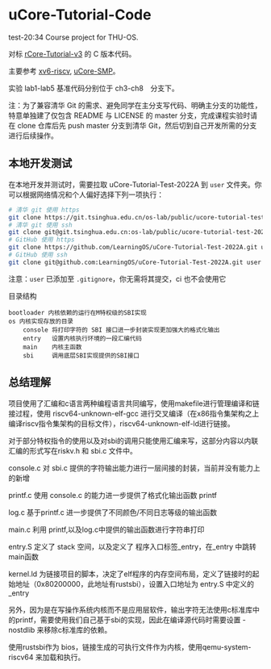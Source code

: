 # uCore-Tutorial-Code
test-20:34
Course project for THU-OS.

对标 [rCore-Tutorial-v3](https://github.com/rcore-os/rCore-Tutorial-v3/) 的 C 版本代码。

主要参考 [xv6-riscv](https://github.com/mit-pdos/xv6-riscv), [uCore-SMP](https://github.com/TianhuaTao/uCore-SMP)。

实验 lab1-lab5 基准代码分别位于 ch3-ch8　分支下。

注：为了兼容清华 Git 的需求、避免同学在主分支写代码、明确主分支的功能性，特意单独建了仅包含 README 与 LICENSE 的 master 分支，完成课程实验时请在 clone 仓库后先 push master 分支到清华 Git，然后切到自己开发所需的分支进行后续操作。

## 本地开发测试

在本地开发并测试时，需要拉取 uCore-Tutorial-Test-2022A 到 `user` 文件夹。你可以根据网络情况和个人偏好选择下列一项执行：

```bash
# 清华 git 使用 https
git clone https://git.tsinghua.edu.cn/os-lab/public/ucore-tutorial-test-2022a.git user
# 清华 git 使用 ssh
git clone git@git.tsinghua.edu.cn:os-lab/public/ucore-tutorial-test-2022a.git user
# GitHub 使用 https
git clone https://github.com/LearningOS/uCore-Tutorial-Test-2022A.git user
# GitHub 使用 ssh
git clone git@github.com:LearningOS/uCore-Tutorial-Test-2022A.git user
```

注意：`user` 已添加至 `.gitignore`，你无需将其提交，ci 也不会使用它


目录结构

```
bootloader 内核依赖的运行在M特权级的SBI实现
os 内核实现存放的目录
    console 将打印字符的 SBI 接口进一步封装实现更加强大的格式化输出
    entry   设置内核执行环境的一段汇编代码
    main    内核主函数
    sbi     调用底层SBI实现提供的SBI接口
```

## 总结理解

项目使用了汇编和c语言两种编程语言共同编写，使用makefile进行管理编译和链接过程，使用 riscv64-unknown-elf-gcc 进行交叉编译（在x86指令集架构之上编译riscv指令集架构的目标文件），riscv64-unknown-elf-ld进行链接。

对于部分特权指令的使用以及对sbi的调用只能使用汇编来写，这部分内容以内联汇编的形式写在riskv.h 和 sbi.c 文件中。

console.c 对 sbi.c 提供的字符输出能力进行一层间接的封装，当前并没有能力上的新增

printf.c 使用 console.c 的能力进一步提供了格式化输出函数 printf

log.c 基于printf.c 进一步提供了不同颜色/不同日志等级的输出函数

main.c 利用 printf,以及log.c中提供的输出函数进行字符串打印

entry.S 定义了 stack 空间，以及定义了 程序入口标签_entry，在_entry 中跳转main函数

kernel.ld 为链接项目的脚本，决定了elf程序的内存空间布局，定义了链接时的起始地址（0x80200000，此地址有rustsbi），设置入口地址为 entry.S 中定义的 _entry

另外，因为是在写操作系统内核而不是应用层软件，输出字符无法使用c标准库中的printf，需要使用我们自己基于sbi的实现，因此在编译源代码时需要设置 -nostdlib 来移除c标准库的依赖。

使用rustsbi作为 bios，链接生成的可执行文件作为内核，使用qemu-system-riscv64 来加载和执行。

